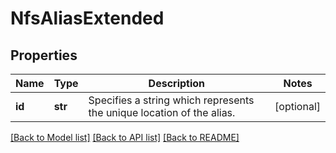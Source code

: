 # NfsAliasExtended

## Properties
Name | Type | Description | Notes
------------ | ------------- | ------------- | -------------
**id** | **str** | Specifies a string which represents the unique location of the alias. | [optional] 

[[Back to Model list]](../README.md#documentation-for-models) [[Back to API list]](../README.md#documentation-for-api-endpoints) [[Back to README]](../README.md)


